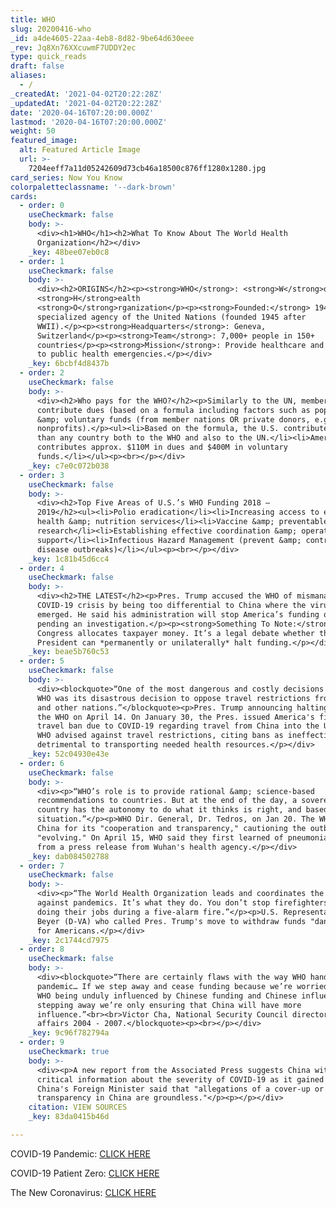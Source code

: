```yaml
---
title: WHO
slug: 20200416-who
_id: a4de4605-22aa-4eb8-8d82-9be64d630eee
_rev: Jq8Xn76XXcuwmF7UDDY2ec
type: quick_reads
draft: false
aliases:
  - /
_createdAt: '2021-04-02T20:22:28Z'
_updatedAt: '2021-04-02T20:22:28Z'
date: '2020-04-16T07:20:00.000Z'
lastmod: '2020-04-16T07:20:00.000Z'
weight: 50
featured_image:
  alt: Featured Article Image
  url: >-
    7204eeff7a11d05242609d73cb46a18500c876ff1280x1280.jpg
card_series: Now You Know
colorpaletteclassname: '--dark-brown'
cards:
  - order: 0
    useCheckmark: false
    body: >-
      <div><h1>WHO</h1><h2>What To Know About The World Health
      Organization</h2></div>
    _key: 48bee07eb0c8
  - order: 1
    useCheckmark: false
    body: >-
      <div><h2>ORIGINS</h2><p><strong>WHO</strong>: <strong>W</strong>orld
      <strong>H</strong>ealth
      <strong>O</strong>rganization</p><p><strong>Founded:</strong> 1948 – as a
      specialized agency of the United Nations (founded 1945 after
      WWII).</p><p><strong>Headquarters</strong>: Geneva,
      Switzerland</p><p><strong>Team</strong>: 7,000+ people in 150+
      countries</p><p><strong>Mission</strong>: Provide healthcare and respond
      to public health emergencies.</p></div>
    _key: 6bcbf4d8437b
  - order: 2
    useCheckmark: false
    body: >-
      <div><h2>Who pays for the WHO?</h2><p>Similarly to the UN, member nations
      contribute dues (based on a formula including factors such as population)
      &amp; voluntary funds (from member nations OR private donors, e.g.
      nonprofits).</p><ul><li>Based on the formula, the U.S. contributes more
      than any country both to the WHO and also to the UN.</li><li>America
      contributes approx. $110M in dues and $400M in voluntary
      funds.</li></ul><p><br></p></div>
    _key: c7e0c072b038
  - order: 3
    useCheckmark: false
    body: >-
      <div><h2>Top Five Areas of U.S.’s WHO Funding 2018 –
      2019</h2><ul><li>Polio eradication</li><li>Increasing access to essential
      health &amp; nutrition services</li><li>Vaccine &amp; preventable diseases
      research</li><li>Establishing effective coordination &amp; operations
      support</li><li>Infectious Hazard Management (prevent &amp; control
      disease outbreaks)</li></ul><p><br></p></div>
    _key: 1c81b45d6cc4
  - order: 4
    useCheckmark: false
    body: >-
      <div><h2>THE LATEST</h2><p>Pres. Trump accused the WHO of mismanaging the
      COVID-19 crisis by being too differential to China where the virus
      emerged. He said his administration will stop America’s funding of the WHO
      pending an investigation.</p><p><strong>Something To Note:</strong>
      Congress allocates taxpayer money. It’s a legal debate whether the
      President can *permanently or unilaterally* halt funding.</p></div>
    _key: beae5b760c53
  - order: 5
    useCheckmark: false
    body: >-
      <div><blockquote>“One of the most dangerous and costly decisions from the
      WHO was its disastrous decision to oppose travel restrictions from China
      and other nations.”</blockquote><p>Pres. Trump announcing halting funds to
      the WHO on April 14. On January 30, the Pres. issued America's first
      travel ban due to COVID-19 regarding travel from China into the U.S. The
      WHO advised against travel restrictions, citing bans as ineffective &amp;
      detrimental to transporting needed health resources.</p></div>
    _key: 52c04930e43e
  - order: 6
    useCheckmark: false
    body: >-
      <div><p>“WHO’s role is to provide rational &amp; science-based
      recommendations to countries. But at the end of the day, a sovereign
      country has the autonomy to do what it thinks is right, and based on the
      situation.”</p><p>WHO Dir. General, Dr. Tedros, on Jan 20. The WHO praised
      China for its "cooperation and transparency," cautioning the outbreak was
      "evolving." On April 15, WHO said they first learned of pneumonia cases
      from a press release from Wuhan's health agency.</p></div>
    _key: dab084502788
  - order: 7
    useCheckmark: false
    body: >-
      <div><p>“The World Health Organization leads and coordinates the fight
      against pandemics. It’s what they do. You don’t stop firefighters from
      doing their jobs during a five-alarm fire.”</p><p>U.S. Representative Don
      Beyer (D-VA) who called Pres. Trump's move to withdraw funds "dangerous"
      for Americans.</p></div>
    _key: 2c1744cd7975
  - order: 8
    useCheckmark: false
    body: >-
      <div><blockquote>“There are certainly flaws with the way WHO handled this
      pandemic… If we step away and cease funding because we’re worried about
      WHO being unduly influenced by Chinese funding and Chinese influence, by
      stepping away we’re only ensuring that China will have more
      influence.”<br><br>Victor Cha, National Security Council director of Asian
      affairs 2004 - 2007.</blockquote><p><br></p></div>
    _key: 9c96f782794a
  - order: 9
    useCheckmark: true
    body: >-
      <div><p>A new report from the Associated Press suggests China withheld
      critical information about the severity of COVID-19 as it gained speed.
      China's Foreign Minister said that "allegations of a cover-up or lack of
      transparency in China are groundless."</p><p></p></div>
    citation: VIEW SOURCES
    _key: 83da0415b46d

---
```

COVID-19 Pandemic: [CLICK HERE](https://smarthernews.com/covid-19-timeline/)

COVID-19 Patient Zero: [CLICK HERE](https://smarthernews.com/covid-19-the-first-us-case-of-coronavirus/)

The New Coronavirus: [CLICK HERE](https://smarthernews.com/3-developments-in-case-of-wuhan-coronavirus/)